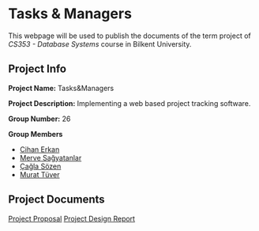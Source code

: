 # Tasks & Managers

This webpage will be used to publish the documents of the term project of *CS353 - Database Systems* course in Bilkent University.

## Project Info

**Project Name:** Tasks&Managers

**Project Description:** Implementing a web based project tracking software.

**Group Number:** 26

**Group Members**
- [Cihan Erkan](https://github.com/Cihanerkan)
- [Merve Sağyatanlar](https://github.com/MerveSagyatanlar)
- [Çağla Sözen](https://github.com/caglasozen)
- [Murat Tüver](https://github.com/murattuver)

## Project Documents
[Project Proposal](https://caglasozen.github.io/Tasks-Managers/docs/Proposal.pdf "Proposal")
[Project Design Report](https://caglasozen.github.io/Tasks-Managers/docs/DesignReport.pdf "DesignReport")



